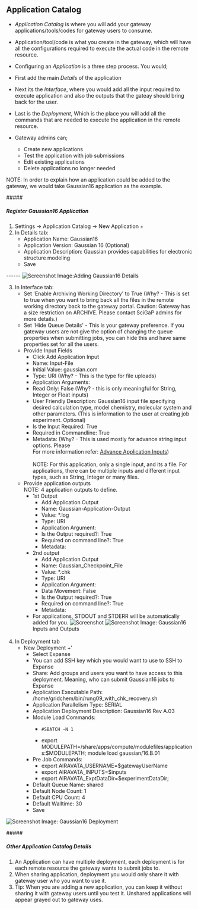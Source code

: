 ## Application Catalog

- _Application Catalog_ is where you will add your gateway applications/tools/codes for gateway users to consume.
- Application/tool/code is what you create in the gateway, which will have all the configurations required to execute the actual code in the  remote resource.
- Configuring an _Application_ is a three step process. You would;
 - First add the main _Details_ of the application
 - Next its the _Interface_, where you would add all the input required to execute application and also the outputs that the gateay should bring back for the user.
 - Last is the _Deployment_, Which is the place you will add all the commands that are needed to execute the application in the remote resource.

- Gateway admins can;
    - Create new applications
    - Test the application with job submissions
    - Edit existing applications
    - Delete applications no longer needed
    
NOTE: In order to explain how an application could be added to the gateway, we would take Gaussian16 application as the example. 

#####<h5 id="Gaussianapplication">Register Gaussian16 Application</h5>

1. Settings &rarr; Application Catalog &rarr; New Application +
2. In Details tab:
    - Application Name: Gaussian16
    - Application Version: Gaussian 16 (Optional)
    - Application Description: Gaussian provides capabilities for electronic structure modeling
    - Save

<ADD>------
![Screenshot](../img/gau-app-detail-tab.png)
Image:Adding Gaussian16 Details

3. In Interface tab:
    - Set 'Enable Archiving Working Directory' to True (Why? - This is set to true when you want to bring back all the files in the remote working directory back to the gateway portal. Caution: Gateway has a size restriction on ARCHIVE. Please contact SciGaP admins for more details.)
    - Set 'Hide Queue Details' - This is your gateway preference. If you gateway users are not give the option of changing the queue properties when submitting jobs, you can hide this and have same properties set for all the users.
    - Provide Input Fields
        - Click Add Application Input
        - Name: Input-File
        - Initial Value: gaussian.com
        - Type: URI (Why? - This is the type for file uploads)
        - Application Arguments:
        - Read Only: False (Why? - this is only meaningful for String, Integer or Float inputs)
        - User Friendly Description: Gaussian16 input file specifying desired calculation type, model chemistry, molecular system and other parameters. (This is information to the user at creating job experiment. Optional)
        - Is the Input Required: True
        - Required in Commandline: True
        - Metadata:  (Why? - This is used mostly for advance string input options. Please <br>For more information refer: <a href="/user-documentation/advance-inputs" target="_blank">Advance Application Inputs</a>)
<br></br>
NOTE: For this application, only a single input, and its a file. For applications, there can be multiple inputs and different input types, such as String, Integer or many files.
    - Provide application outputs</br>
    NOTE: 4 application outputs to define. </br>
        - 1st Output
            - Add Application Output
            - Name: Gaussian-Application-Output
            - Value: *.log
            - Type: URI
            - Application Argument:
            - Is the Output required?: True
            - Required on command line?: True
            - Metadata: 
        - 2nd output
            - Add Application Output
            - Name: Gaussian_Checkpoint_File
            - Value: *.chk
            - Type: URI
            - Application Argument:
            - Data Movement: False
            - Is the Output required?: True
            - Required on command line?: True
            - Metadata:
        - For applications, STDOUT and STDERR will be automatically added for you.
![Screenshot](../img/gau-app-inputoutput1.png)
![Screenshot](../img/gau-app-inputoutput2.png)
Image: Gaussian16 Inputs and Outputs
</br></br>
4. In Deployment tab
    - New Deployment +'
        - Select Expanse
        - You can add SSH key which you would want to use to SSH to Expanse
        - Share: Add groups and users you want to have access to this deployment. Meaning, who can submit Gaussian16 jobs to Expanse
        - Application Executable Path: /home/gridchem/bin/rung09_with_chk_recovery.sh
        - Application Parallelism Type: SERIAL </br>
        - Application Deployment Description: Gaussian16 Rev A.03
        - Module Load Commands: 
            - <pre><code>#SBATCH -N 1</code></pre>
            - export MODULEPATH=/share/apps/compute/modulefiles/applications:$MODULEPATH; module load gaussian/16.B.01
        - Pre Job Commands:
            - export AIRAVATA_USERNAME=$gatewayUserName
            - export AIRAVATA_INPUTS=$inputs
            - export AIRAVATA_ExptDataDir=$experimentDataDir;
        - Default Queue Name: shared
        - Default Node Count: 1
        - Default CPU Count: 4
        - Default Walltime: 30
        - Save

![Screenshot](../img/gau-app-dep1.png)
Image: Gaussian16 Deployment

#####<h5 id="Otherappdetails">Other Application Catalog Details </h5>
1. An Application can have multiple deployment, each deployment is for each remote resource the gateway wants to submit jobs to.
2. When sharing application, deployment you would only share it with gateway user who you want to use it.
3. Tip: When you are adding a new application, you can keep it without sharing it with gateway users until you test it. Unshared applications will appear grayed out to gateway uses.


 



